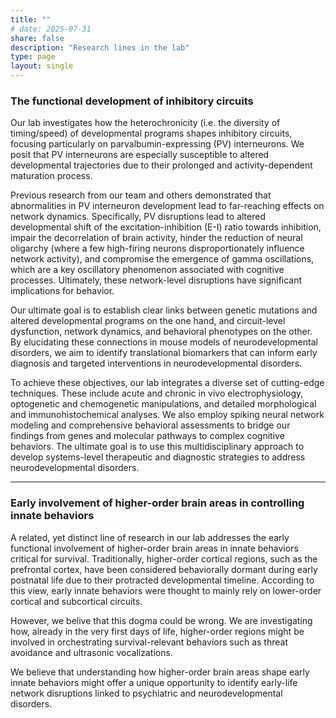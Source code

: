 ```yaml
---
title: ""
# date: 2025-07-31
share: false
description: "Research lines in the lab"
type: page 
layout: single
---
```


### The functional development of inhibitory circuits

Our lab investigates how the heterochronicity (i.e. the diversity of timing/speed) of developmental programs shapes inhibitory circuits, focusing particularly on parvalbumin-expressing (PV) interneurons. 
We posit that PV interneurons are especially susceptible to altered developmental trajectories due to their prolonged and activity-dependent maturation process. 

Previous research from our team and others demonstrated that abnormalities in PV interneuron development lead to far-reaching effects on network dynamics. 
Specifically, PV disruptions lead to altered developmental shift of the excitation-inhibition (E-I) ratio towards inhibition, impair the decorrelation of brain activity, 
hinder the reduction of neural oligarchy (where a few high-firing neurons disproportionately influence network activity), and compromise the emergence of gamma oscillations, which
are a key oscillatory phenomenon associated with cognitive processes. Ultimately, these network-level disruptions have significant implications for behavior.

Our ultimate goal is to establish clear links between genetic mutations and altered developmental programs on the one hand, and circuit-level dysfunction, network dynamics, and behavioral phenotypes on the other. 
By elucidating these connections in mouse models of neurodevelopmental disorders, we aim to identify translational biomarkers that can inform early diagnosis and targeted interventions in neurodevelopmental disorders.

To achieve these objectives, our lab integrates a diverse set of cutting-edge techniques. These include acute and chronic in vivo electrophysiology, optogenetic and chemogenetic manipulations, 
and detailed morphological and immunohistochemical analyses. We also employ spiking neural network modeling and comprehensive behavioral assessments to bridge our findings from genes and molecular pathways to complex cognitive behaviors. 
The ultimate goal is to use this multidisciplinary approach to develop systems-level therapeutic and diagnostic strategies to address neurodevelopmental disorders.


---

### Early involvement of higher-order brain areas in controlling innate behaviors

A related, yet distinct line of research in our lab addresses the early functional involvement of higher-order brain areas in innate behaviors critical for survival. 
Traditionally, higher-order cortical regions, such as the prefrontal cortex, have been considered behaviorally dormant during early postnatal life due to their protracted developmental timeline. 
According to this view, early innate behaviors were thought to mainly rely on lower-order cortical and subcortical circuits. 

However, we belive that this dogma could be wrong. We are investigating how, already in the very first days of life, higher-order regions might be involved in orchestrating survival-relevant behaviors
such as threat avoidance and ultrasonic vocalizations.

We believe that understanding how higher-order brain areas shape early innate behaviors might offer a unique opportunity to identify early-life network disruptions linked to psychiatric and neurodevelopmental disorders. 